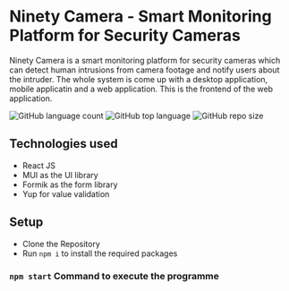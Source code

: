 # Ninety Camera - Smart Monitoring Platform for Security Cameras

Ninety Camera is a smart monitoring platform for security cameras which can detect human intrusions from camera footage and notify users about the intruder. The whole system is come up with a desktop application, mobile applicatin and a web application. This is the frontend of the web application.

![GitHub language count](https://img.shields.io/github/languages/count/Ninety-Camera/web-frontend)
![GitHub top language](https://img.shields.io/github/languages/top/Ninety-Camera/web-frontend)
![GitHub repo size](https://img.shields.io/github/repo-size/Ninety-Camera/web-frontend)

## Technologies used
 - React JS
 - MUI as the UI library
 - Formik as the form library
 - Yup for value validation
 
## Setup
 - Clone the Repository
 - Run `npm i` to install the required packages

### `npm start` Command to execute the programme
